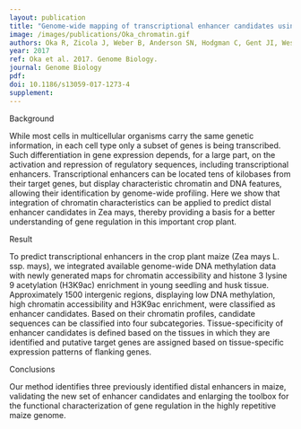 ```yaml
---
layout: publication
title: "Genome-wide mapping of transcriptional enhancer candidates using DNA and chromatin features in maize"
image: /images/publications/Oka_chromatin.gif
authors: Oka R, Zicola J, Weber B, Anderson SN, Hodgman C, Gent JI, Wesselink JJ, Springer NM, Hoefsloot HCJ, Turck F, Stam M
year: 2017
ref: Oka et al. 2017. Genome Biology.
journal: Genome Biology
pdf: 
doi: 10.1186/s13059-017-1273-4
supplement: 
---
```


Background

While most cells in multicellular organisms carry the same genetic information, in each cell type only a subset of genes is being transcribed. Such differentiation in gene expression depends, for a large part, on the activation and repression of regulatory sequences, including transcriptional enhancers. Transcriptional enhancers can be located tens of kilobases from their target genes, but display characteristic chromatin and DNA features, allowing their identification by genome-wide profiling. Here we show that integration of chromatin characteristics can be applied to predict distal enhancer candidates in Zea mays, thereby providing a basis for a better understanding of gene regulation in this important crop plant.

Result

To predict transcriptional enhancers in the crop plant maize (Zea mays L. ssp. mays), we integrated available genome-wide DNA methylation data with newly generated maps for chromatin accessibility and histone 3 lysine 9 acetylation (H3K9ac) enrichment in young seedling and husk tissue. Approximately 1500 intergenic regions, displaying low DNA methylation, high chromatin accessibility and H3K9ac enrichment, were classified as enhancer candidates. Based on their chromatin profiles, candidate sequences can be classified into four subcategories. Tissue-specificity of enhancer candidates is defined based on the tissues in which they are identified and putative target genes are assigned based on tissue-specific expression patterns of flanking genes.

Conclusions

Our method identifies three previously identified distal enhancers in maize, validating the new set of enhancer candidates and enlarging the toolbox for the functional characterization of gene regulation in the highly repetitive maize genome.
